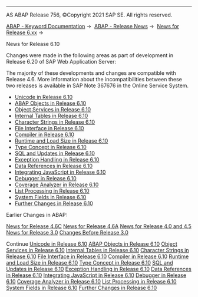   

* * *

AS ABAP Release 756, ©Copyright 2021 SAP SE. All rights reserved.

[ABAP - Keyword Documentation](https://help.sap.com/doc/abapdocu_756_index_htm/7.56/en-US/abenabap.htm) →  [ABAP - Release News](https://help.sap.com/doc/abapdocu_756_index_htm/7.56/en-US/abennews.htm) →  [News for Release 6.xx](https://help.sap.com/doc/abapdocu_756_index_htm/7.56/en-US/abennews-6.htm) → 

News for Release 6.10

Changes were made in the following areas as part of development in Release 6.20 of SAP Web Application Server:

The majority of these developments and changes are compatible with Release 4.6. More information about the incompatibilities between these two releases is available in SAP Note 367676 in the Online Service System.

-   [Unicode in Release 6.10](https://help.sap.com/doc/abapdocu_756_index_htm/7.56/en-US/abennews-610-unicode.htm)
-   [ABAP Objects in Release 6.10](https://help.sap.com/doc/abapdocu_756_index_htm/7.56/en-US/abennews-610-objects.htm)
-   [Object Services in Release 6.10](https://help.sap.com/doc/abapdocu_756_index_htm/7.56/en-US/abennews-610-object_services.htm)
-   [Internal Tables in Release 6.10](https://help.sap.com/doc/abapdocu_756_index_htm/7.56/en-US/abennews-610-tabellen.htm)
-   [Character Strings in Release 6.10](https://help.sap.com/doc/abapdocu_756_index_htm/7.56/en-US/abennews-610-strings.htm)
-   [File Interface in Release 6.10](https://help.sap.com/doc/abapdocu_756_index_htm/7.56/en-US/abennews-610-dataset.htm)
-   [Compiler in Release 6.10](https://help.sap.com/doc/abapdocu_756_index_htm/7.56/en-US/abennews-610-compiler.htm)
-   [Runtime and Load Size in Release 6.10](https://help.sap.com/doc/abapdocu_756_index_htm/7.56/en-US/abennews-610-kernel.htm)
-   [Type Concept in Release 6.10](https://help.sap.com/doc/abapdocu_756_index_htm/7.56/en-US/abennews-610-typen.htm)
-   [SQL and Updates in Release 6.10](https://help.sap.com/doc/abapdocu_756_index_htm/7.56/en-US/abennews-610-sql.htm)
-   [Exception Handling in Release 6.10](https://help.sap.com/doc/abapdocu_756_index_htm/7.56/en-US/abennews-610-exceptions.htm)
-   [Data References in Release 6.10](https://help.sap.com/doc/abapdocu_756_index_htm/7.56/en-US/abennews-610-referenzen.htm)
-   [Integrating JavaScript in Release 6.10](https://help.sap.com/doc/abapdocu_756_index_htm/7.56/en-US/abennews-610-javascript.htm)
-   [Debugger in Release 6.10](https://help.sap.com/doc/abapdocu_756_index_htm/7.56/en-US/abennews-610-debugger.htm)
-   [Coverage Analyzer in Release 6.10](https://help.sap.com/doc/abapdocu_756_index_htm/7.56/en-US/abennews-610-coverage.htm)
-   [List Processing in Release 6.10](https://help.sap.com/doc/abapdocu_756_index_htm/7.56/en-US/abennews-610-listen.htm)
-   [System Fields in Release 6.10](https://help.sap.com/doc/abapdocu_756_index_htm/7.56/en-US/abennews-610-system.htm)
-   [Further Changes in Release 6.10](https://help.sap.com/doc/abapdocu_756_index_htm/7.56/en-US/abennews-610-others.htm)

Earlier Changes in ABAP:

[News for Release 4.6C](https://help.sap.com/doc/abapdocu_756_index_htm/7.56/en-US/abennews-46a.htm)
[News for Release 4.6A](https://help.sap.com/doc/abapdocu_756_index_htm/7.56/en-US/abennews-46c.htm)
[News for Release 4.0 and 4.5](https://help.sap.com/doc/abapdocu_756_index_htm/7.56/en-US/abennews-40.htm)
[News for Release 3.0](https://help.sap.com/doc/abapdocu_756_index_htm/7.56/en-US/abennews-30.htm)
[Changes Before Release 3.0](https://help.sap.com/doc/abapdocu_756_index_htm/7.56/en-US/abennews-21.htm)

Continue
[Unicode in Release 6.10](https://help.sap.com/doc/abapdocu_756_index_htm/7.56/en-US/abennews-610-unicode.htm)
[ABAP Objects in Release 6.10](https://help.sap.com/doc/abapdocu_756_index_htm/7.56/en-US/abennews-610-objects.htm)
[Object Services in Release 6.10](https://help.sap.com/doc/abapdocu_756_index_htm/7.56/en-US/abennews-610-object_services.htm)
[Internal Tables in Release 6.10](https://help.sap.com/doc/abapdocu_756_index_htm/7.56/en-US/abennews-610-tabellen.htm)
[Character Strings in Release 6.10](https://help.sap.com/doc/abapdocu_756_index_htm/7.56/en-US/abennews-610-strings.htm)
[File Interface in Release 6.10](https://help.sap.com/doc/abapdocu_756_index_htm/7.56/en-US/abennews-610-dataset.htm)
[Compiler in Release 6.10](https://help.sap.com/doc/abapdocu_756_index_htm/7.56/en-US/abennews-610-compiler.htm)
[Runtime and Load Size in Release 6.10](https://help.sap.com/doc/abapdocu_756_index_htm/7.56/en-US/abennews-610-kernel.htm)
[Type Concept in Release 6.10](https://help.sap.com/doc/abapdocu_756_index_htm/7.56/en-US/abennews-610-typen.htm)
[SQL and Updates in Release 6.10](https://help.sap.com/doc/abapdocu_756_index_htm/7.56/en-US/abennews-610-sql.htm)
[Exception Handling in Release 6.10](https://help.sap.com/doc/abapdocu_756_index_htm/7.56/en-US/abennews-610-exceptions.htm)
[Data References in Release 6.10](https://help.sap.com/doc/abapdocu_756_index_htm/7.56/en-US/abennews-610-referenzen.htm)
[Integrating JavaScript in Release 6.10](https://help.sap.com/doc/abapdocu_756_index_htm/7.56/en-US/abennews-610-javascript.htm)
[Debugger in Release 6.10](https://help.sap.com/doc/abapdocu_756_index_htm/7.56/en-US/abennews-610-debugger.htm)
[Coverage Analyzer in Release 6.10](https://help.sap.com/doc/abapdocu_756_index_htm/7.56/en-US/abennews-610-coverage.htm)
[List Processing in Release 6.10](https://help.sap.com/doc/abapdocu_756_index_htm/7.56/en-US/abennews-610-listen.htm)
[System Fields in Release 6.10](https://help.sap.com/doc/abapdocu_756_index_htm/7.56/en-US/abennews-610-system.htm)
[Further Changes in Release 6.10](https://help.sap.com/doc/abapdocu_756_index_htm/7.56/en-US/abennews-610-others.htm)